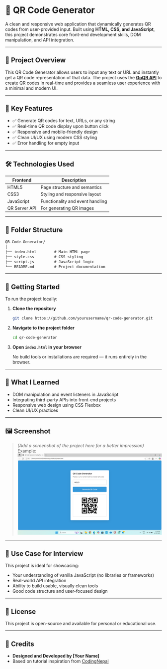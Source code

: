 # 🔳 QR Code Generator

A clean and responsive web application that dynamically generates QR codes from user-provided input. Built using **HTML, CSS, and JavaScript**, this project demonstrates core front-end development skills, DOM manipulation, and API integration.

---

## 📌 Project Overview

This QR Code Generator allows users to input any text or URL and instantly get a QR code representation of that data. The project uses the **[GoQR API](https://goqr.me/api/doc/)** to create QR codes in real-time and provides a seamless user experience with a minimal and modern UI.

---

## 🎯 Key Features

- ✅ Generate QR codes for text, URLs, or any string  
- ✅ Real-time QR code display upon button click  
- ✅ Responsive and mobile-friendly design  
- ✅ Clean UI/UX using modern CSS styling  
- ✅ Error handling for empty input  

---

## 🛠️ Technologies Used

| Frontend      | Description                    |
|---------------|--------------------------------|
| HTML5         | Page structure and semantics   |
| CSS3          | Styling and responsive layout  |
| JavaScript    | Functionality and event handling |
| QR Server API | For generating QR images       |

---

## 📂 Folder Structure

```
QR-Code-Generator/
│
├── index.html        # Main HTML page
├── style.css         # CSS styling
├── script.js         # JavaScript logic
└── README.md         # Project documentation
```

---

## 🚀 Getting Started

To run the project locally:

1. **Clone the repository**
   ```bash
   git clone https://github.com/yourusername/qr-code-generator.git
   ```
2. **Navigate to the project folder**
   ```bash
   cd qr-code-generator
   ```
3. **Open `index.html` in your browser**

   No build tools or installations are required — it runs entirely in the browser.

---

## 🧠 What I Learned

- DOM manipulation and event listeners in JavaScript  
- Integrating third-party APIs into front-end projects  
- Responsive web design using CSS Flexbox  
- Clean UI/UX practices  

---

## 🖼️ Screenshot

> *(Add a screenshot of the project here for a better impression)*  
> Example:  
> ![QR Code Generator UI](screenshot.png)

---

## 💼 Use Case for Interview

This project is ideal for showcasing:  
- Your understanding of vanilla JavaScript (no libraries or frameworks)  
- Real-world API integration  
- Ability to build usable, visually clean tools  
- Good code structure and user-focused design

---

## 🧾 License

This project is open-source and available for personal or educational use.

---

## 🙌 Credits

- **Designed and Developed by [Your Name]**  
- Based on tutorial inspiration from [CodingNepal](https://www.youtube.com/codingnepal)
